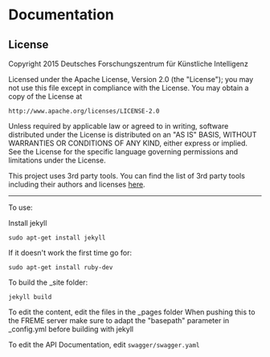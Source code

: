 # Documentation

## License

Copyright 2015 Deutsches Forschungszentrum für Künstliche Intelligenz

Licensed under the Apache License, Version 2.0 (the "License");
you may not use this file except in compliance with the License.
You may obtain a copy of the License at

    http://www.apache.org/licenses/LICENSE-2.0

Unless required by applicable law or agreed to in writing, software
distributed under the License is distributed on an "AS IS" BASIS,
WITHOUT WARRANTIES OR CONDITIONS OF ANY KIND, either express or implied.
See the License for the specific language governing permissions and
limitations under the License.

This project uses 3rd party tools. You can find the list of 3rd party tools including their authors and licenses [here](3RD-PARTY-LICENCES).

----------------------------------------------------------------------------



To use:

Install jekyll
``` 
sudo apt-get install jekyll 
```

If it doesn't work the first time go for:
```
sudo apt-get install ruby-dev
```

To build the _site folder:
```
jekyll build
```

To edit the content, edit the files in the _pages folder
When pushing this to the FREME server make sure to adapt the "basepath" parameter in _config.yml before building with jekyll

To edit the API Documentation, edit `swagger/swagger.yaml`
